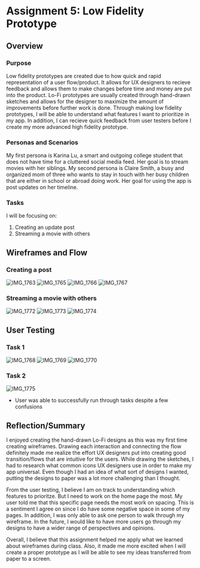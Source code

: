 # Assignment 5: Low Fidelity Prototype

## Overview 

### Purpose
Low fidelity prototypes are created due to how quick and rapid representation of a user flow/product. It allows for UX designers to recieve feedback and allows them to make changes before time and money are put into the product. Lo-Fi prototypes are usually created through hand-drawn sketches and allows for the designer to maximize the amount of improvements before further work is done. Through making low fidelity prototypes, I will be able to understand what features I want to prioritize in my app. In addition, I can recieve quick feedback from user testers before I create my more advanced high fidelity prototype. 

### Personas and Scenarios
My first persona is Karina Lu, a smart and outgoing college student that does not have time for a cluttered social media feed. Her goal is to stream movies with her siblings.
My second persona is Claire Smith, a busy and organized mom of three who wants to stay in touch with her busy children that are either in school or abroad doing work. Her goal for using the app is post updates on her timeline. 

### Tasks
I will be focusing on: 
1. Creating an update post
2. Streaming a movie with others

## Wireframes and Flow
### Creating a post
![IMG_1763](https://user-images.githubusercontent.com/119825654/237060819-3d57ad3e-e59a-4d9c-9ddc-dbbbcb9d0361.jpg)
![IMG_1765](https://user-images.githubusercontent.com/119825654/237060815-5fdd38f9-caf9-41d5-98cc-6309837eeb16.jpg)
![IMG_1766](https://user-images.githubusercontent.com/119825654/237060810-52210526-9a98-49bc-9454-33473af4a61f.jpg)
![IMG_1767](https://user-images.githubusercontent.com/119825654/237060806-4d7935b3-c10c-47dc-9f92-b199f52a6480.jpg)

### Streaming a movie with others
![IMG_1772](https://github.com/britslambs/DH110/assets/119825654/0f9a489b-86b4-4546-98e8-b41a84807340)
![IMG_1773](https://github.com/britslambs/DH110/assets/119825654/75a1bc15-3c70-4fec-bea1-964002abe342)
![IMG_1774](https://github.com/britslambs/DH110/assets/119825654/97b97a2f-4b16-4f27-b212-b96f3735c851)

## User Testing
### Task 1
![IMG_1768](https://github.com/britslambs/DH110/assets/119825654/fe75f3bb-f35c-4e22-8a53-278946509c11)
![IMG_1769](https://github.com/britslambs/DH110/assets/119825654/550bd710-0eca-47fc-8cd9-eceea837bd1c)
![IMG_1770](https://github.com/britslambs/DH110/assets/119825654/e4721cd7-8a82-4d12-a7c8-2402cd5d4ac8)
### Task 2
![IMG_1775](https://github.com/britslambs/DH110/assets/119825654/b9426d69-d39a-488d-82b5-81b978ca5086)
* User was able to successfully run through tasks despite a few confusions

## Reflection/Summary
I enjoyed creating the hand-drawn Lo-Fi designs as this was my first time creating wireframes. Drawing each interaction and connecting the flow definitely made me realize the effort UX designers put into creating good transition/flows that are intuitive for the users. While drawing the sketches, I had to research what common icons UX designers use in order to make my app universal. Even though I had an idea of what sort of designs I wanted, putting the designs to paper was a lot more challenging than I thought. 

From the user testing, I believe I am on track to understanding which features to prioritze. But I need to work on the home page the most. My user told me that this specific page needs the most work on spacing. This is a sentiment I agree on since I do have some negative space in some of my pages. In addition, I was only able to ask one person to walk through my wireframe. In the future, I would like to have more users go through my designs to have a wider range of perspectives and opinions.

Overall, I believe that this assignment helped me apply what we learned about wireframes during class. Also, it made me more excited when I will create a proper prototype as I will be able to see my ideas transferred from paper to a screen. 
